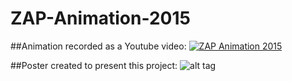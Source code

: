 # ZAP-Animation-2015

##Animation recorded as a Youtube video: 
[![ZAP Animation 2015](https://cloud.githubusercontent.com/assets/7443922/21076910/4a32c806-befe-11e6-8988-20ede6d32b48.png)](https://youtu.be/jJko8RGBKuY?t=21s "ZAP Animation 2015")

##Poster created to present this project:
![alt tag](https://cloud.githubusercontent.com/assets/7443922/21076867/9f8aa1fe-befc-11e6-9e89-dd66f8d68e80.png)

